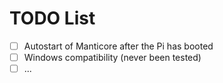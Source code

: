 # TODO List

- [ ] Autostart of Manticore after the Pi has booted
- [ ] Windows compatibility (never been tested)
- [ ] ...